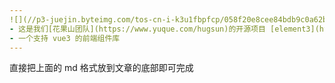 ```yaml
---
![](//p3-juejin.byteimg.com/tos-cn-i-k3u1fbpfcp/058f20e8cee84bdb9c0a62b36dc084e5~tplv-k3u1fbpfcp-zoom-1.image)
- 这是我们[花果山团队](https://www.yuque.com/hugsun)的开源项目 [element3](https://github.com/kkbjs/element3)
- 一个支持 vue3 的前端组件库
---
```



直接把上面的 md 格式放到文章的底部即可完成